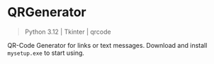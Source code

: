# QRGenerator

> Python 3.12 | Tkinter | qrcode

QR-Code Generator for links or text messages. Download and install `mysetup.exe` to start using.

